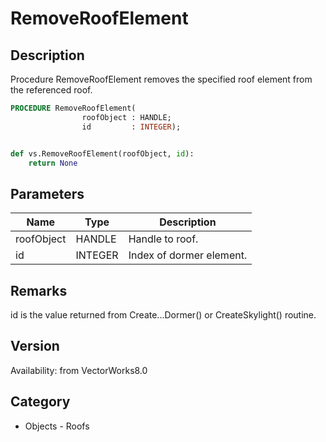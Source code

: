 # RemoveRoofElement

## Description
Procedure RemoveRoofElement removes the specified roof element from the referenced roof. 

```pascal
PROCEDURE RemoveRoofElement(
				roofObject : HANDLE;
				id         : INTEGER);
```

```python

def vs.RemoveRoofElement(roofObject, id):
    return None
```

## Parameters
|Name|Type|Description|
|---|---|---|
|roofObject|HANDLE|Handle to roof.|
|id|INTEGER|Index of dormer element.|

## Remarks
id is the value returned from Create...Dormer() or CreateSkylight() routine.

## Version
Availability: from VectorWorks8.0
## Category
* Objects - Roofs

